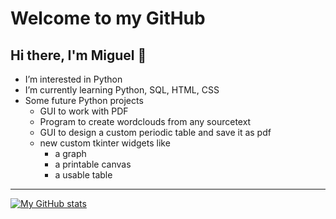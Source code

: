 # Welcome to my GitHub

## Hi there, I'm Miguel 👀

- I’m interested in Python
- I’m currently learning Python, SQL, HTML, CSS
- Some future Python projects
  - GUI to work with PDF
  - Program to create wordclouds from any sourcetext
  - GUI to design a custom periodic table and save it as pdf
  - new custom tkinter widgets like
    - a graph
    - a printable canvas
    - a usable table

---

[![My GitHub stats](https://github-readme-stats.vercel.app/api?username=MMaue)](https://github.com/MMaue/github-readme-stats "My GitHub stats")

